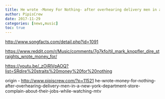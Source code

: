 ```yaml
---
title: He wrote -Money For Nothing- after overhearing delivery men in a New York department store complain about their jobs while watching MTV
author: PipisCrew
date: 2017-11-29
categories: [news,music]
toc: true
---
```


http://www.songfacts.com/detail.php?id=1091

https://www.reddit.com/r/Music/comments/7g7kfo/til_mark_knopfler_dire_straights_wrote_money_for/

https://youtu.be/_zOjRlVpAOQ?list=SRdire%20straits%20money%20for%20nothing

origin - http://www.pipiscrew.com/?p=11521 he-wrote-money-for-nothing-after-overhearing-delivery-men-in-a-new-york-department-store-complain-about-their-jobs-while-watching-mtv